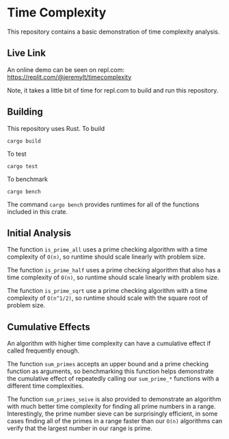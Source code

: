 # Time Complexity

This repository contains a basic demonstration of time complexity analysis.

## Live Link

An online demo can be seen on repl.com:
https://replit.com/@jeremylt/timecomplexity

Note, it takes a little bit of time for repl.com to build and run this repository.

## Building

This repository uses Rust. To build

    cargo build

To test

    cargo test

To benchmark

    cargo bench

The command `cargo bench` provides runtimes for all of the functions included in this crate.

## Initial Analysis

The function `is_prime_all` uses a prime checking algorithm with a time complexity of `O(n)`, so runtime should scale linearly with problem size.

The function `is_prime_half` uses a prime checking algorithm that also has a time complexity of `O(n)`, so runtime should scale linearly with problem size.

The function `is_prime_sqrt` use a prime checking algorithm with a time complexity of `O(n^1/2)`, so runtime should scale with the square root of problem size.

## Cumulative Effects

An algorithm with higher time complexity can have a cumulative effect if called frequently enough.

The function `sum_primes` accepts an upper bound and a prime checking function as arguments, so benchmarking this function helps demonstrate the cumulative effect of repeatedly calling our `sum_prime_*` functions with a different time complexities.

The function `sum_primes_seive` is also provided to demonstrate an algorithm with much better time complexity for finding all prime numbers in a range.
Interestingly, the prime number sieve can be surprisingly efficient, in some cases finding all of the primes in a range faster than our `O(n)` algorithms can verify that the largest number in our range is prime.

